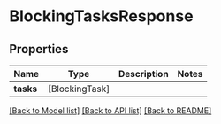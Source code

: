 # BlockingTasksResponse

## Properties
Name | Type | Description | Notes
------------ | ------------- | ------------- | -------------
**tasks** | [BlockingTask] |  | 

[[Back to Model list]](../README.md#documentation-for-models) [[Back to API list]](../README.md#documentation-for-api-endpoints) [[Back to README]](../README.md)


